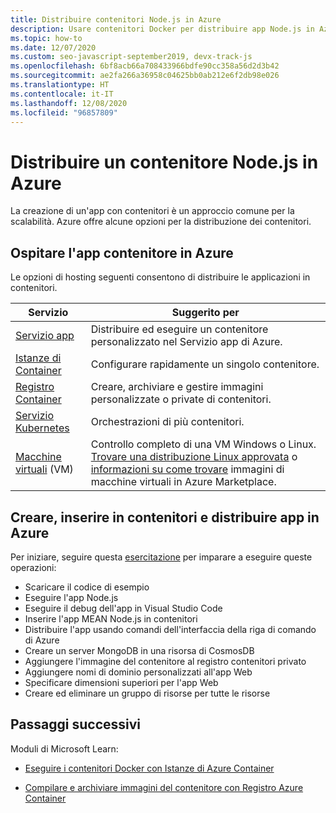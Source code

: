 ```yaml
---
title: Distribuire contenitori Node.js in Azure
description: Usare contenitori Docker per distribuire app Node.js in Azure
ms.topic: how-to
ms.date: 12/07/2020
ms.custom: seo-javascript-september2019, devx-track-js
ms.openlocfilehash: 6bf8acb66a708433966bdfe90cc358a56d2d3b42
ms.sourcegitcommit: ae2fa266a36958c04625bb0ab212e6f2db98e026
ms.translationtype: HT
ms.contentlocale: it-IT
ms.lasthandoff: 12/08/2020
ms.locfileid: "96857809"
---
```

# <a name="deploy-nodejs-container-to-azure"></a>Distribuire un contenitore Node.js in Azure 

La creazione di un'app con contenitori è un approccio comune per la scalabilità. Azure offre alcune opzioni per la distribuzione dei contenitori.

## <a name="host-your-container-app-on-azure"></a>Ospitare l'app contenitore in Azure

Le opzioni di hosting seguenti consentono di distribuire le applicazioni in contenitori.

| Servizio | Suggerito per |
|--|--|
|[Servizio app](/azure/app-service/quickstart-custom-container?pivots=container-linux)|Distribuire ed eseguire un contenitore personalizzato nel Servizio app di Azure.|
|[Istanze di Container](/azure/container-instances/)|Configurare rapidamente un singolo contenitore.|
|[Registro Container](/azure/container-registry/)|Creare, archiviare e gestire immagini personalizzate o private di contenitori.|
|[Servizio Kubernetes](/azure/aks/)|Orchestrazioni di più contenitori.|
|[Macchine virtuali](/azure/virtual-machines) (VM)|Controllo completo di una VM Windows o Linux. [Trovare una distribuzione Linux approvata](/azure/virtual-machines/linux/endorsed-distros?toc=/azure/virtual-machines/linux/toc.json) o [informazioni su come trovare](/azure/virtual-machines/linux/cli-ps-findimage) immagini di macchine virtuali in Azure Marketplace.|

## <a name="build-containerize-and-deploy-app-to-azure"></a>Creare, inserire in contenitori e distribuire app in Azure

Per iniziare, seguire questa [esercitazione](develop-nodejs-on-azure.md) per imparare a eseguire queste operazioni:

* Scaricare il codice di esempio
* Eseguire l'app Node.js
* Eseguire il debug dell'app in Visual Studio Code
* Inserire l'app MEAN Node.js in contenitori
* Distribuire l'app usando comandi dell'interfaccia della riga di comando di Azure
* Creare un server MongoDB in una risorsa di CosmosDB
* Aggiungere l'immagine del contenitore al registro contenitori privato
* Aggiungere nomi di dominio personalizzati all'app Web
* Specificare dimensioni superiori per l'app Web
* Creare ed eliminare un gruppo di risorse per tutte le risorse

## <a name="next-steps"></a>Passaggi successivi

Moduli di Microsoft Learn:

- [Eseguire i contenitori Docker con Istanze di Azure Container](/learn/modules/run-docker-with-azure-container-instances/)

- [Compilare e archiviare immagini del contenitore con Registro Azure Container](/learn/modules/build-and-store-container-images/)
